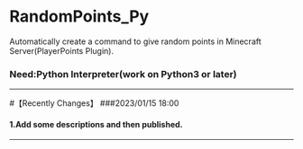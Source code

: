 # RandomPoints_Py
Automatically create a command to give random points in Minecraft Server(PlayerPoints Plugin).
### Need:Python Interpreter(work on Python3 or later)

---
#【Recently Changes】
###2023/01/15 18:00
#### 1.Add some descriptions and then published.
---
